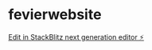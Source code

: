 # fevierwebsite

[Edit in StackBlitz next generation editor ⚡️](https://stackblitz.com/~/github.com/Sef2002/fevierwebsite)